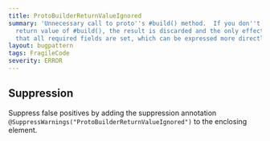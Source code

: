 ```yaml
---
title: ProtoBuilderReturnValueIgnored
summary: 'Unnecessary call to proto''s #build() method.  If you don''t consume the
  return value of #build(), the result is discarded and the only effect is to verify
  that all required fields are set, which can be expressed more directly with #isInitialized().'
layout: bugpattern
tags: FragileCode
severity: ERROR
---
```


<!--
*** AUTO-GENERATED, DO NOT MODIFY ***
To make changes, edit the @BugPattern annotation or the explanation in docs/bugpattern.
-->



## Suppression
Suppress false positives by adding the suppression annotation `@SuppressWarnings("ProtoBuilderReturnValueIgnored")` to the enclosing element.
